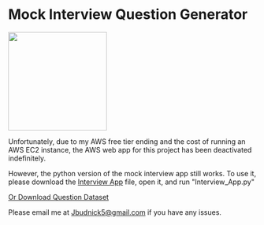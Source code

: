 # Mock Interview Question Generator

<img src="https://blog.gurock.com/wp-content/uploads/2015/08/interview.png" style="height:200px;text-align: center:">

Unfortunately, due to my AWS free tier ending and the cost of running an AWS EC2 instance, the AWS web app for this project has been deactivated indefinitely.

However, the python version of the mock interview app still works. To use it, please download the [Interview App](https://github.com/Jbudnick/Mock_Interview_App/archive/refs/heads/non-aws.zip) file, open it, and run "Interview_App.py"


[Or Download Question Dataset](https://raw.githubusercontent.com/Jbudnick/Mock_Interview_App/non-aws/questions.csv)

Please email me at Jbudnick5@gmail.com if you have any issues.